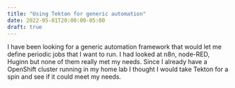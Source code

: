 ```yaml
---
title: "Using Tekton for generic automation"
date: 2022-05-01T20:00:00-05:00
draft: true
---
```


I have been looking for a generic automation framework that would let me define periodic jobs that
I want to run. I had looked at n8n, node-RED, Huginn but none of them really met my needs. Since I
already have a OpenShift cluster running in my home lab I thought I would take Tekton for a spin and
see if it could meet my needs.

<!--more-->

